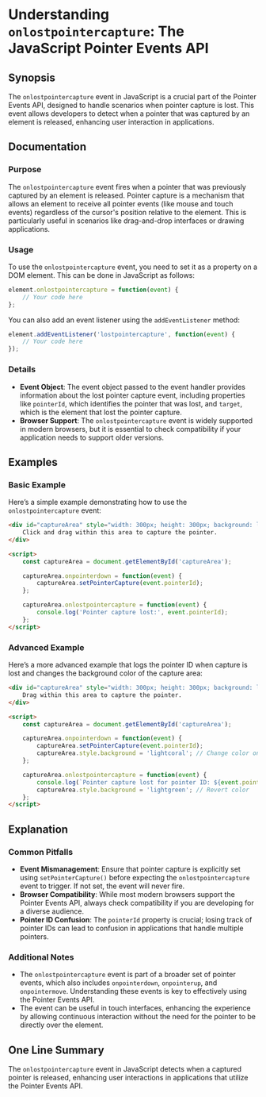 <!--
Meta Description: # Understanding `onlostpointercapture`: The JavaScript Pointer Events API ## Synopsis The `onlostpointercapture` event in JavaScript is a crucial part...
Meta Keywords: event, pointer, capturearea, onlostpointercapture, capture
-->

# Understanding `onlostpointercapture`: The JavaScript Pointer Events API

## Synopsis
The `onlostpointercapture` event in JavaScript is a crucial part of the Pointer Events API, designed to handle scenarios when pointer capture is lost. This event allows developers to detect when a pointer that was captured by an element is released, enhancing user interaction in applications.

## Documentation

### Purpose
The `onlostpointercapture` event fires when a pointer that was previously captured by an element is released. Pointer capture is a mechanism that allows an element to receive all pointer events (like mouse and touch events) regardless of the cursor's position relative to the element. This is particularly useful in scenarios like drag-and-drop interfaces or drawing applications.

### Usage
To use the `onlostpointercapture` event, you need to set it as a property on a DOM element. This can be done in JavaScript as follows:

```javascript
element.onlostpointercapture = function(event) {
    // Your code here
};
```

You can also add an event listener using the `addEventListener` method:

```javascript
element.addEventListener('lostpointercapture', function(event) {
    // Your code here
});
```

### Details
- **Event Object**: The event object passed to the event handler provides information about the lost pointer capture event, including properties like `pointerId`, which identifies the pointer that was lost, and `target`, which is the element that lost the pointer capture.
- **Browser Support**: The `onlostpointercapture` event is widely supported in modern browsers, but it is essential to check compatibility if your application needs to support older versions.

## Examples

### Basic Example
Here’s a simple example demonstrating how to use the `onlostpointercapture` event:

```html
<div id="captureArea" style="width: 300px; height: 300px; background: lightblue;">
    Click and drag within this area to capture the pointer.
</div>

<script>
    const captureArea = document.getElementById('captureArea');

    captureArea.onpointerdown = function(event) {
        captureArea.setPointerCapture(event.pointerId);
    };

    captureArea.onlostpointercapture = function(event) {
        console.log('Pointer capture lost:', event.pointerId);
    };
</script>
```

### Advanced Example
Here’s a more advanced example that logs the pointer ID when capture is lost and changes the background color of the capture area:

```html
<div id="captureArea" style="width: 300px; height: 300px; background: lightgreen;">
    Drag within this area to capture the pointer.
</div>

<script>
    const captureArea = document.getElementById('captureArea');

    captureArea.onpointerdown = function(event) {
        captureArea.setPointerCapture(event.pointerId);
        captureArea.style.background = 'lightcoral'; // Change color on capture
    };

    captureArea.onlostpointercapture = function(event) {
        console.log(`Pointer capture lost for pointer ID: ${event.pointerId}`);
        captureArea.style.background = 'lightgreen'; // Revert color
    };
</script>
```

## Explanation
### Common Pitfalls
- **Event Mismanagement**: Ensure that pointer capture is explicitly set using `setPointerCapture()` before expecting the `onlostpointercapture` event to trigger. If not set, the event will never fire.
- **Browser Compatibility**: While most modern browsers support the Pointer Events API, always check compatibility if you are developing for a diverse audience.
- **Pointer ID Confusion**: The `pointerId` property is crucial; losing track of pointer IDs can lead to confusion in applications that handle multiple pointers.

### Additional Notes
- The `onlostpointercapture` event is part of a broader set of pointer events, which also includes `onpointerdown`, `onpointerup`, and `onpointermove`. Understanding these events is key to effectively using the Pointer Events API.
- The event can be useful in touch interfaces, enhancing the experience by allowing continuous interaction without the need for the pointer to be directly over the element.

## One Line Summary
The `onlostpointercapture` event in JavaScript detects when a captured pointer is released, enhancing user interactions in applications that utilize the Pointer Events API.